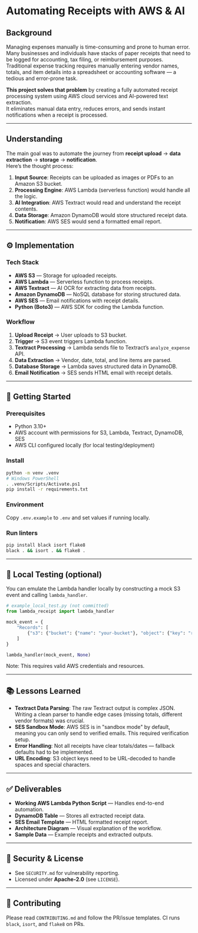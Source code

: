 # Automating Receipts with AWS & AI

##  Background
Managing expenses manually is time-consuming and prone to human error. Many businesses and individuals have stacks of paper receipts that need to be logged for accounting, tax filing, or reimbursement purposes.  
Traditional expense tracking requires manually entering vendor names, totals, and item details into a spreadsheet or accounting software — a tedious and error-prone task.

**This project solves that problem** by creating a fully automated receipt processing system using AWS cloud services and AI-powered text extraction.  
It eliminates manual data entry, reduces errors, and sends instant notifications when a receipt is processed.

---

##  Understanding
The main goal was to automate the journey from **receipt upload** → **data extraction** → **storage** → **notification**.  
Here’s the thought process:
1. **Input Source**: Receipts can be uploaded as images or PDFs to an Amazon S3 bucket.
2. **Processing Engine**: AWS Lambda (serverless function) would handle all the logic.
3. **AI Integration**: AWS Textract would read and understand the receipt contents.
4. **Data Storage**: Amazon DynamoDB would store structured receipt data.
5. **Notification**: AWS SES would send a formatted email report.

---

## ⚙️ Implementation

### **Tech Stack**
- **AWS S3** — Storage for uploaded receipts.
- **AWS Lambda** — Serverless function to process receipts.
- **AWS Textract** — AI OCR for extracting data from receipts.
- **Amazon DynamoDB** — NoSQL database for storing structured data.
- **AWS SES** — Email notifications with receipt details.
- **Python (Boto3)** — AWS SDK for coding the Lambda function.

### **Workflow**
1. **Upload Receipt** → User uploads to S3 bucket.
2. **Trigger** → S3 event triggers Lambda function.
3. **Textract Processing** → Lambda sends file to Textract’s `analyze_expense` API.
4. **Data Extraction** → Vendor, date, total, and line items are parsed.
5. **Database Storage** → Lambda saves structured data in DynamoDB.
6. **Email Notification** → SES sends HTML email with receipt details.

---

## 🚀 Getting Started

### Prerequisites
- Python 3.10+
- AWS account with permissions for S3, Lambda, Textract, DynamoDB, SES
- AWS CLI configured locally (for local testing/deployment)

### Install
```bash
python -m venv .venv
# Windows PowerShell
. .venv/Scripts/Activate.ps1
pip install -r requirements.txt
```

### Environment
Copy `.env.example` to `.env` and set values if running locally.

### Run linters
```bash
pip install black isort flake8
black . && isort . && flake8 .
```

---

## 🧪 Local Testing (optional)
You can emulate the Lambda handler locally by constructing a mock S3 event and calling `lambda_handler`.

```python
# example_local_test.py (not committed)
from lambda_receipt import lambda_handler

mock_event = {
    "Records": [
        {"s3": {"bucket": {"name": "your-bucket"}, "object": {"key": "receipts/sample.pdf"}}}
    ]
}

lambda_handler(mock_event, None)
```

Note: This requires valid AWS credentials and resources.

---

## 📚 Lessons Learned
- **Textract Data Parsing**: The raw Textract output is complex JSON. Writing a clean parser to handle edge cases (missing totals, different vendor formats) was crucial.
- **SES Sandbox Mode**: AWS SES is in "sandbox mode" by default, meaning you can only send to verified emails. This required verification setup.
- **Error Handling**: Not all receipts have clear totals/dates — fallback defaults had to be implemented.
- **URL Encoding**: S3 object keys need to be URL-decoded to handle spaces and special characters.

---

## ✅ Deliverables
- **Working AWS Lambda Python Script** — Handles end-to-end automation.
- **DynamoDB Table** — Stores all extracted receipt data.
- **SES Email Template** — HTML formatted receipt report.
- **Architecture Diagram** — Visual explanation of the workflow.
- **Sample Data** — Example receipts and extracted outputs.

---

## 🔐 Security & License
- See `SECURITY.md` for vulnerability reporting.
- Licensed under **Apache-2.0** (see `LICENSE`).

---

## 🤝 Contributing
Please read `CONTRIBUTING.md` and follow the PR/issue templates. CI runs `black`, `isort`, and `flake8` on PRs.
